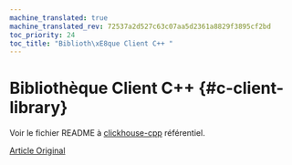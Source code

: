 ```yaml
---
machine_translated: true
machine_translated_rev: 72537a2d527c63c07aa5d2361a8829f3895cf2bd
toc_priority: 24
toc_title: "Biblioth\xE8que Client C++ "
---
```


# Bibliothèque Client C++  {#c-client-library}

Voir le fichier README à [clickhouse-cpp](https://github.com/ClickHouse/clickhouse-cpp) référentiel.

[Article Original](https://clickhouse.tech/docs/en/interfaces/cpp/) <!--hide-->
